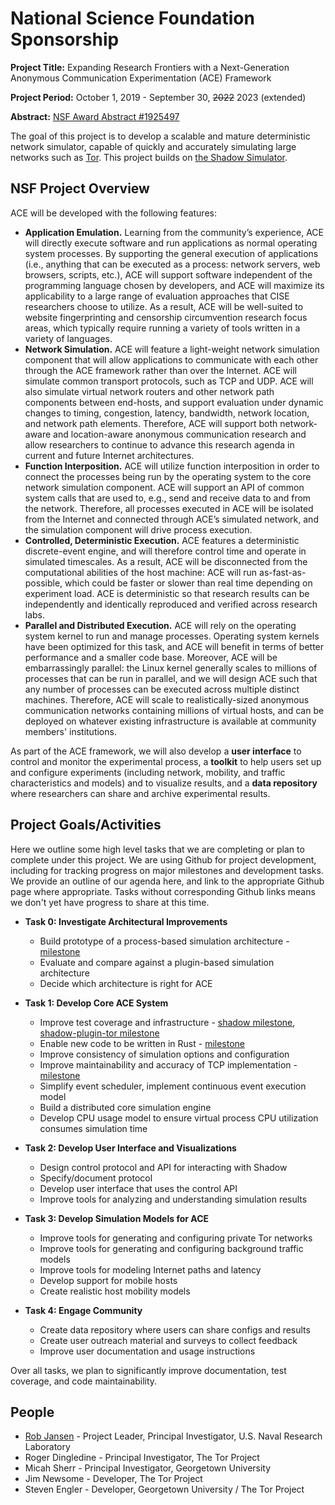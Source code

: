 # National Science Foundation Sponsorship

**Project Title:** Expanding Research Frontiers with a Next-Generation Anonymous Communication Experimentation (ACE) Framework

**Project Period:** October 1, 2019 - September 30, ~~2022~~ 2023 (extended)

**Abstract:** [NSF Award Abstract #1925497](https://www.nsf.gov/awardsearch/showAward?AWD_ID=1925497)

The goal of this project is to develop a scalable and mature deterministic
network simulator, capable of quickly and accurately simulating large networks
such as [Tor](https://www.torproject.org). This project builds on [the Shadow
Simulator](https://shadow.github.io/).

## NSF Project Overview

ACE will be developed with the following features:

 * **Application Emulation.** Learning from the community’s experience, ACE will
   directly execute software and run applications as normal operating system
   processes. By supporting the general execution of applications (i.e.,
   anything that can be executed as a process: network servers, web browsers,
   scripts, etc.), ACE will support software independent of the programming
   language chosen by developers, and ACE will maximize its applicability to a
   large range of evaluation approaches that CISE researchers choose to utilize.
   As a result, ACE will be well-suited to website fingerprinting and censorship
   circumvention research focus areas, which typically require running a variety
   of tools written in a variety of languages.
 * **Network Simulation.** ACE will feature a light-weight network simulation
   component that will allow applications to communicate with each other through
   the ACE framework rather than over the Internet. ACE will simulate common
   transport protocols, such as TCP and UDP. ACE will also simulate virtual
   network routers and other network path components between end-hosts, and
   support evaluation under dynamic changes to timing, congestion, latency,
   bandwidth, network location, and network path elements. Therefore, ACE will
   support both network-aware and location-aware anonymous communication
   research and allow researchers to continue to advance this research agenda in
   current and future Internet architectures.
 * **Function Interposition.** ACE will utilize function interposition in order
   to connect the processes being run by the operating system to the core
   network simulation component. ACE will support an API of common system calls
   that are used to, e.g., send and receive data to and from the network.
   Therefore, all processes executed in ACE will be isolated from the Internet
   and connected through ACE’s simulated network, and the simulation component
   will drive process execution.
 * **Controlled, Deterministic Execution.** ACE features a deterministic
   discrete-event engine, and will therefore control time and operate in
   simulated timescales. As a result, ACE will be disconnected from the
   computational abilities of the host machine: ACE will run
   as-fast-as-possible, which could be faster or slower than real time depending
   on experiment load. ACE is deterministic so that research results can be
   independently and identically reproduced and verified across research labs.
 * **Parallel and Distributed Execution.** ACE will rely on the operating system
   kernel to run and manage processes. Operating system kernels have been
   optimized for this task, and ACE will benefit in terms of better performance
   and a smaller code base. Moreover, ACE will be embarrassingly parallel: the
   Linux kernel generally scales to millions of processes that can be run in
   parallel, and we will design ACE such that any number of processes can be
   executed across multiple distinct machines. Therefore, ACE will scale to
   realistically-sized anonymous communication networks containing millions of
   virtual hosts, and can be deployed on whatever existing infrastructure is
   available at community members' institutions.

As part of the ACE framework, we will also develop a **user interface** to
control and monitor the experimental process, a **toolkit** to help users set up
and configure experiments (including network, mobility, and traffic
characteristics and models) and to visualize results, and a **data repository**
where researchers can share and archive experimental results.

## Project Goals/Activities

Here we outline some high level tasks that we are completing or plan to complete
under this project. We are using Github for project development, including for
tracking progress on major milestones and development tasks. We provide an
outline of our agenda here, and link to the appropriate Github page where
appropriate. Tasks without corresponding Github links means we don't yet have
progress to share at this time.

 * **Task 0: Investigate Architectural Improvements**
   * Build prototype of a process-based simulation architecture -
     [milestone](https://github.com/shadow/shadow/milestone/16)
   * Evaluate and compare against a plugin-based simulation architecture
   * Decide which architecture is right for ACE

 * **Task 1: Develop Core ACE System**
   * Improve test coverage and infrastructure - [shadow
     milestone](https://github.com/shadow/shadow/milestone/15),
     [shadow-plugin-tor
     milestone](https://github.com/shadow/shadow-plugin-tor/milestone/1)
   * Enable new code to be written in Rust -
     [milestone](https://github.com/shadow/shadow/milestone/17)
   * Improve consistency of simulation options and configuration
   * Improve maintainability and accuracy of TCP implementation -
     [milestone](https://github.com/shadow/shadow/milestone/18)
   * Simplify event scheduler, implement continuous event execution model
   * Build a distributed core simulation engine
   * Develop CPU usage model to ensure virtual process CPU utilization consumes
     simulation time

 * **Task 2: Develop User Interface and Visualizations**
   * Design control protocol and API for interacting with Shadow
   * Specify/document protocol
   * Develop user interface that uses the control API
   * Improve tools for analyzing and understanding simulation results

 * **Task 3: Develop Simulation Models for ACE**
   * Improve tools for generating and configuring private Tor networks
   * Improve tools for generating and configuring background traffic models
   * Improve tools for modeling Internet paths and latency
   * Develop support for mobile hosts
   * Create realistic host mobility models

 * **Task 4: Engage Community**
   * Create data repository where users can share configs and results
   * Create user outreach material and surveys to collect feedback
   * Improve user documentation and usage instructions

Over all tasks, we plan to significantly improve documentation, test coverage,
and code maintainability.

## People
 * [Rob Jansen](https://www.robgjansen.com) - Project Leader, Principal
   Investigator, U.S. Naval Research Laboratory
 * Roger Dingledine - Principal Investigator, The Tor Project
 * Micah Sherr - Principal Investigator, Georgetown University
 * Jim Newsome - Developer, The Tor Project
 * Steven Engler - Developer, Georgetown University / The Tor Project
